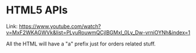 # HTML5 APIs

Link: <https://www.youtube.com/watch?v=MxF2WKAGWVk&list=PLyuRouwmQCjlBGMxI_0Ly_Dw-vrniOYNh&index=1>

All the HTML will have a "a" prefix just for orders related stuff.

